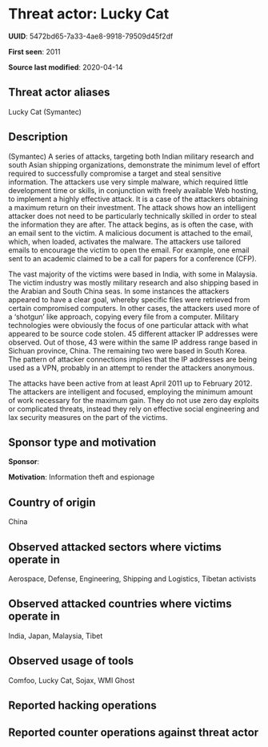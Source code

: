 # Threat actor: Lucky Cat

**UUID**: 5472bd65-7a33-4ae8-9918-79509d45f2df

**First seen**: 2011

**Source last modified**: 2020-04-14

## Threat actor aliases

Lucky Cat (Symantec)

## Description

(Symantec) A series of attacks, targeting both Indian military research and south Asian shipping organizations, demonstrate the minimum level of effort required to successfully compromise a target and steal sensitive information. The attackers use very simple malware, which required little development time or skills, in conjunction with freely available Web hosting, to implement a highly effective attack. It is a case of the attackers obtaining a maximum return on their investment. The attack shows how an intelligent attacker does not need to be particularly technically skilled in order to steal the information they are after. The attack begins, as is often the case, with an email sent to the victim. A malicious document is attached to the email, which, when loaded, activates the malware.  The attackers use tailored emails to encourage the victim to open the email. For example, one email sent to an academic claimed to be a call for papers for a conference (CFP).

The vast majority of the victims were based in India, with some in Malaysia. The victim industry was mostly military research and also shipping based in the Arabian and South China seas. In some instances the attackers appeared to have a clear goal, whereby specific files were retrieved from certain compromised computers. In other cases, the attackers used more of a ‘shotgun’ like approach, copying every file from a computer. Military technologies were obviously the focus of one particular attack with what appeared to be source code stolen. 45 different attacker IP addresses were observed. Out of those, 43 were within the same IP address range based in Sichuan province, China. The remaining two were based in South Korea. The pattern of attacker connections implies that the IP addresses are being used as a VPN, probably in an attempt to render the attackers anonymous.

The attacks have been active from at least April 2011 up to February 2012. The attackers are intelligent and focused, employing the minimum amount of work necessary for the maximum gain. They do not use zero day exploits or complicated threats, instead they rely on effective social engineering and lax security measures on the part of the victims.

## Sponsor type and motivation

**Sponsor**: 

**Motivation**: Information theft and espionage


## Country of origin

China

## Observed attacked sectors where victims operate in

Aerospace, Defense, Engineering, Shipping and Logistics, Tibetan activists

## Observed attacked countries where victims operate in

India, Japan, Malaysia, Tibet

## Observed usage of tools

Comfoo, Lucky Cat, Sojax, WMI Ghost

## Reported hacking operations



## Reported counter operations against threat actor





